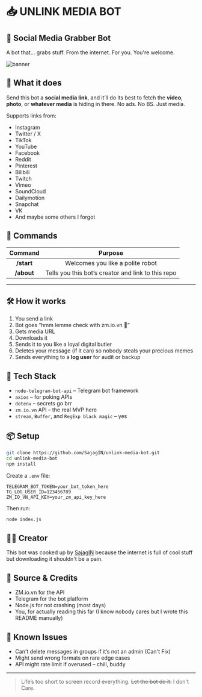 # 📥 UNLINK MEDIA BOT
## 🤖 Social Media Grabber Bot

A bot that... grabs stuff. From the internet. For you. You're welcome.

![banner](https://hc-cdn.hel1.your-objectstorage.com/s/v3/b03da5b75d75369af6d7996595e59a4fdabe0b26_bannerbot.png)

## 🧠 What it does

Send this bot a **social media link**, and it’ll do its best to fetch the **video**, **photo**, or **whatever media** is hiding in there. No ads. No BS. Just media.

Supports links from:

* Instagram
* Twitter / X
* TikTok
* YouTube
* Facebook
* Reddit
* Pinterest
* Bilibili
* Twitch
* Vimeo
* SoundCloud
* Dailymotion
* Snapchat
* VK
* And maybe some others I forgot

## 💬 Commands

| Command | Purpose |
|:---:|:---:|
| **/start** | Welcomes you like a polite robot |
| **/about** | Tells you this bot’s creator and link to this repo |
---
## 🛠 How it works

1. You send a link
2. Bot goes “hmm lemme check with zm.io.vn 👀”
3. Gets media URL
4. Downloads it
5. Sends it to you like a loyal digital butler
6. Deletes your message (if it can) so nobody steals your precious memes
7. Sends everything to a **log user** for audit or backup

## 🧪 Tech Stack

* `node-telegram-bot-api` – Telegram bot framework
* `axios` – for poking APIs
* `dotenv` – secrets go brr
* `zm.io.vn` API – the real MVP here
* `stream`, `Buffer`, and `RegExp black magic` – yes

## 📦 Setup

```bash
git clone https://github.com/SajagIN/unlink-media-bot.git  
cd unlink-media-bot  
npm install  
```

Create a `.env` file:

```env
TELEGRAM_BOT_TOKEN=your_bot_token_here
TG_LOG_USER_ID=123456789
ZM_IO_VN_API_KEY=your_zm_api_key_here
```

Then run:

```bash
node index.js
```

## 🧙‍♂️ Creator

This bot was cooked up by [SajagIN](https://github.com/SajagIN) because the internet is full of cool stuff but downloading it shouldn't be a pain.

## 💾 Source & Credits

* ZM.io.vn for the API
* Telegram for the bot platform
* Node.js for not crashing (most days)
* You, for actually reading this far (I know nobody cares but I wrote this README manually)

## 🐛 Known Issues

* Can't delete messages in groups if it’s not an admin (Can't Fix)
* Might send wrong formats on rare edge cases
* API might rate limit if overused – chill, buddy

---

> Life’s too short to screen record everything. ~~Let the bot do it.~~ I don't Care.